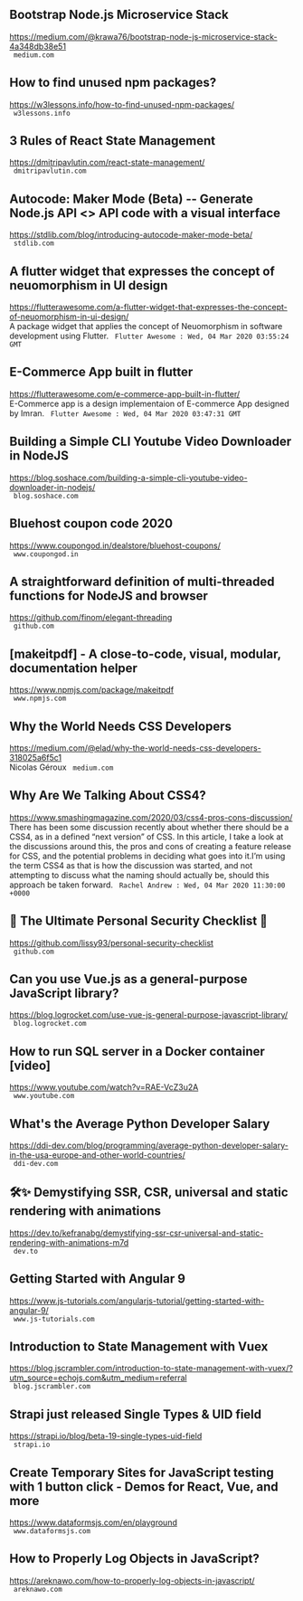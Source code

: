 ## Bootstrap Node.js Microservice Stack  
https://medium.com/@krawa76/bootstrap-node-js-microservice-stack-4a348db38e51  
 ` medium.com`
  

## How to find unused npm packages?  
https://w3lessons.info/how-to-find-unused-npm-packages/  
 ` w3lessons.info`
  

## 3 Rules of React State Management  
https://dmitripavlutin.com/react-state-management/  
 ` dmitripavlutin.com`
  

## Autocode: Maker Mode (Beta) -- Generate Node.js API <> API code with a visual interface  
https://stdlib.com/blog/introducing-autocode-maker-mode-beta/  
 ` stdlib.com`
  

## A flutter widget that expresses the concept of neuomorphism in UI design  
https://flutterawesome.com/a-flutter-widget-that-expresses-the-concept-of-neuomorphism-in-ui-design/  
A package widget that applies the concept of Neuomorphism in software development using Flutter. ` Flutter Awesome : Wed, 04 Mar 2020 03:55:24 GMT`
  

## E-Commerce App built in flutter  
https://flutterawesome.com/e-commerce-app-built-in-flutter/  
E-Commerce app is a design implementaion of E-commerce App designed by Imran. ` Flutter Awesome : Wed, 04 Mar 2020 03:47:31 GMT`
  

## Building a Simple CLI Youtube Video Downloader in NodeJS  
https://blog.soshace.com/building-a-simple-cli-youtube-video-downloader-in-nodejs/  
 ` blog.soshace.com`
  

## Bluehost coupon code 2020  
https://www.coupongod.in/dealstore/bluehost-coupons/  
 ` www.coupongod.in`
  

## A straightforward definition of multi-threaded functions for NodeJS and browser  
https://github.com/finom/elegant-threading  
 ` github.com`
  

## [makeitpdf] - A close-to-code, visual, modular, documentation helper  
https://www.npmjs.com/package/makeitpdf  
 ` www.npmjs.com`
  

## Why the World Needs CSS Developers  
https://medium.com/@elad/why-the-world-needs-css-developers-318025a6f5c1  
Nicolas Géroux ` medium.com`
  

## Why Are We Talking About CSS4?  
https://www.smashingmagazine.com/2020/03/css4-pros-cons-discussion/  
There has been some discussion recently about whether there should be a CSS4, as in a defined &ldquo;next version&rdquo; of CSS. In this article, I take a look at the discussions around this, the pros and cons of creating a feature release for CSS, and the potential problems in deciding what goes into it.I’m using the term CSS4 as that is how the discussion was started, and not attempting to discuss what the naming should actually be, should this approach be taken forward. ` Rachel Andrew : Wed, 04 Mar 2020 11:30:00 +0000`
  

## 🌈 The Ultimate Personal Security Checklist 🔐  
https://github.com/lissy93/personal-security-checklist  
 ` github.com`
  

## Can you use Vue.js as a general-purpose JavaScript library?  
https://blog.logrocket.com/use-vue-js-general-purpose-javascript-library/  
 ` blog.logrocket.com`
  

## How to run SQL server in a Docker container [video]  
https://www.youtube.com/watch?v=RAE-VcZ3u2A  
 ` www.youtube.com`
  

## What's the Average Python Developer Salary  
https://ddi-dev.com/blog/programming/average-python-developer-salary-in-the-usa-europe-and-other-world-countries/  
 ` ddi-dev.com`
  

## 🛠✨ Demystifying SSR, CSR, universal and static rendering with animations  
https://dev.to/kefranabg/demystifying-ssr-csr-universal-and-static-rendering-with-animations-m7d  
 ` dev.to`
  

## Getting Started with Angular 9  
https://www.js-tutorials.com/angularjs-tutorial/getting-started-with-angular-9/  
 ` www.js-tutorials.com`
  

## Introduction to State Management with Vuex  
https://blog.jscrambler.com/introduction-to-state-management-with-vuex/?utm_source=echojs.com&utm_medium=referral  
 ` blog.jscrambler.com`
  

## Strapi just released Single Types & UID field  
https://strapi.io/blog/beta-19-single-types-uid-field  
 ` strapi.io`
  

## Create Temporary Sites for JavaScript testing with 1 button click - Demos for React, Vue, and more  
https://www.dataformsjs.com/en/playground  
 ` www.dataformsjs.com`
  

## How to Properly Log Objects in JavaScript?  
https://areknawo.com/how-to-properly-log-objects-in-javascript/  
 ` areknawo.com`
  

